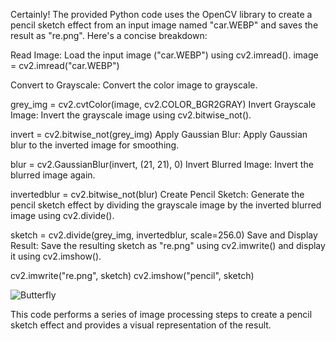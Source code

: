 
Certainly! The provided Python code uses the OpenCV library to create a pencil sketch effect from an input image named "car.WEBP" and saves the result as "re.png". Here's a concise breakdown:

Read Image:
Load the input image ("car.WEBP") using cv2.imread().
image = cv2.imread("car.WEBP")

Convert to Grayscale:
Convert the color image to grayscale.

grey_img = cv2.cvtColor(image, cv2.COLOR_BGR2GRAY)
Invert Grayscale Image:
Invert the grayscale image using cv2.bitwise_not().

invert = cv2.bitwise_not(grey_img)
Apply Gaussian Blur:
Apply Gaussian blur to the inverted image for smoothing.

blur = cv2.GaussianBlur(invert, (21, 21), 0)
Invert Blurred Image:
Invert the blurred image again.

invertedblur = cv2.bitwise_not(blur)
Create Pencil Sketch:
Generate the pencil sketch effect by dividing the grayscale image by the inverted blurred image using cv2.divide().

sketch = cv2.divide(grey_img, invertedblur, scale=256.0)
Save and Display Result:
Save the resulting sketch as "re.png" using cv2.imwrite() and display it using cv2.imshow().

cv2.imwrite("re.png", sketch)
cv2.imshow("pencil", sketch)

![Butterfly](https://github.com/git-prashanthkumar/PrashanthKumar/assets/162727418/5a994449-88eb-4cad-8ca2-ed07c6521920)


This code performs a series of image processing steps to create a pencil sketch effect and provides a visual representation of the result.
